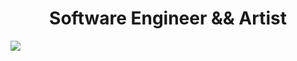 <h1 align='center'>Software Engineer && Artist</h1>

<p align=”center”>
<a href=”https://www.linkedin.com/in/stanislaw-krzyzewski/”>
<img src=”https://img.shields.io/badge/LinkedIn-blue?style=flat&logo=linkedin&labelColor=blue">
</a></p>

<!--
**Stasiulek/Stasiulek** is a ✨ _special_ ✨ repository because its `README.md` (this file) appears on your GitHub profile.

Here are some ideas to get you started:

- 🔭 I’m currently working on ...
- 🌱 I’m currently learning ...
- 👯 I’m looking to collaborate on ...
- 🤔 I’m looking for help with ...
- 💬 Ask me about ...
- 📫 How to reach me: ...
- 😄 Pronouns: ...
- ⚡ Fun fact: ...
-->
